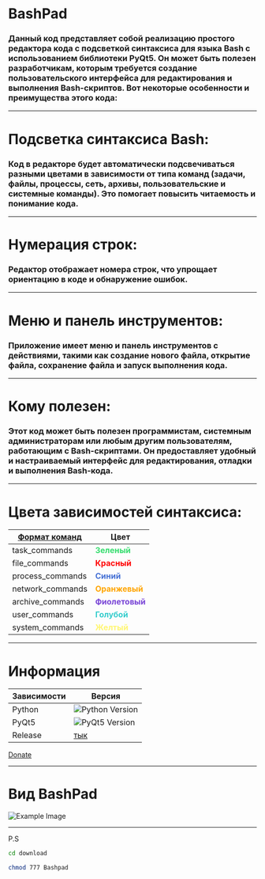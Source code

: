 # BashPad
### Данный код представляет собой реализацию простого редактора кода с подсветкой синтаксиса для языка Bash с использованием библиотеки PyQt5. Он может быть полезен разработчикам, которым требуется создание пользовательского интерфейса для редактирования и выполнения Bash-скриптов. Вот некоторые особенности и преимущества этого кода:
___
# Подсветка синтаксиса Bash:
### Код в редакторе будет автоматически подсвечиваться разными цветами в зависимости от типа команд (задачи, файлы, процессы, сеть, архивы, пользовательские и системные команды). Это помогает повысить читаемость и понимание кода.
___
# Нумерация строк: 
### Редактор отображает номера строк, что упрощает ориентацию в коде и обнаружение ошибок.
___
# Меню и панель инструментов:
### Приложение имеет меню и панель инструментов с действиями, такими как создание нового файла, открытие файла, сохранение файла и запуск выполнения кода.

___
# Кому полезен:

### Этот код может быть полезен программистам, системным администраторам или любым другим пользователям, работающим с Bash-скриптами. Он предоставляет удобный и настраиваемый интерфейс для редактирования, отладки и выполнения Bash-кода.

___
# Цвета зависимостей синтаксиса:

| [Формат команд](https://github.com/KLIPEBOY/BashPad/blob/main/format_comands.md)| Цвет|
|----------|----------|
| task_commands   | <span style="color:#37DD6F;font-weight:bold;">Зеленый</span>|
| file_commands   | <span style="color:#FF0000;font-weight:bold;">Красный</span> |
| process_commands| <span style="color:#4671D5;font-weight:bold;">Синий</span> |
| network_commands| <span style="color:#FFA500;font-weight:bold;">Оранжевый</span>   |
| archive_commands| <span style="color:#7945D6;font-weight:bold;">Фиолетовый</span>  |
| user_commands   | <span style="color:#33CCCC;font-weight:bold;">Голубой</span>  |
| system_commands | <span style="color:#FFF673;font-weight:bold;">Желтый</span>   |
____
# Информация

| Зависимости  | Версия |
|--------------|--------|
| Python       | ![Python Version](https://img.shields.io/badge/Python-3.7.3-blue) |
| PyQt5        | ![PyQt5 Version](https://img.shields.io/badge/PyQt5-5.15.2-blue) |
| Release      |    [тык](https://github.com/KLIPEBOY/BashPad/releases)    |
[Donate](https://donate.qiwi.com/payin/KLIPEBOY)


____
# Вид BashPad
![Example Image](https://i.imgur.com/bnQTQxU.png)

____

P.S
```bash
cd download
```
```bash
chmod 777 Bashpad
```


